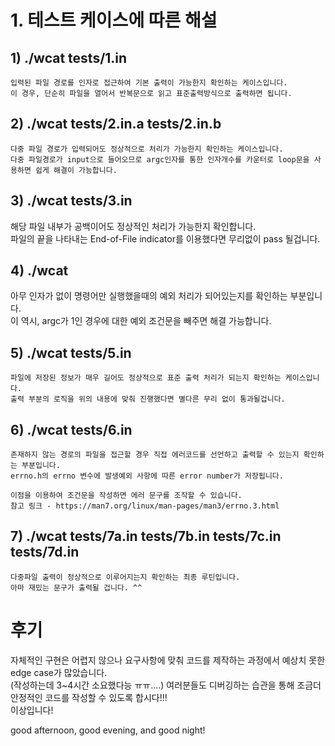 # 1. 테스트 케이스에 따른 해설
  
## 1) ./wcat tests/1.in  
```
입력된 파일 경로를 인자로 접근하여 기본 출력이 가능한지 확인하는 케이스입니다.   
이 경우, 단순히 파일을 열어서 반복문으로 읽고 표준출력방식으로 출력하면 됩니다.  
```
  
## 2) ./wcat tests/2.in.a tests/2.in.b  
```
다중 파일 경로가 입력되어도 정상적으로 처리가 가능한지 확인하는 케이스입니다.  
다중 파일경로가 input으로 들어오므로 argc인자를 통한 인자개수를 카운터로 loop문을 사용하면 쉽게 해결이 가능합니다.  
```
  
## 3) ./wcat tests/3.in  
해당 파일 내부가 공백이어도 정상적인 처리가 가능한지 확인합니다.  
파일의 끝을 나타내는 End-of-File indicator를 이용했다면 무리없이 pass 될겁니다.  
  
## 4) ./wcat  
아무 인자가 없이 명령어만 실행했을때의 예외 처리가 되어있는지를 확인하는 부분입니다.  
이 역시, argc가 1인 경우에 대한 예외 조건문을 빼주면 해결 가능합니다.  
  
## 5) ./wcat tests/5.in  
```
파일에 저장된 정보가 매우 길어도 정상적으로 표준 출력 처리가 되는지 확인하는 케이스입니다.  
출력 부분의 로직을 위의 내용에 맞춰 진행했다면 별다른 무리 없이 통과될겁니다.  
```
  
## 6) ./wcat tests/6.in  
```
존재하지 않는 경로의 파일을 접근할 경우 직접 에러코드를 선언하고 출력할 수 있는지 확인하는 부분입니다.  
errno.h의 errno 변수에 발생예외 사항에 따른 error number가 저장됩니다.  
  
이점을 이용하여 조건문을 작성하면 에러 문구를 조작할 수 있습니다.  
참고 링크 - https://man7.org/linux/man-pages/man3/errno.3.html  
```
  
## 7) ./wcat tests/7a.in tests/7b.in tests/7c.in tests/7d.in  
```
다중파일 출력이 정상적으로 이루어지는지 확인하는 최종 루틴입니다.  
아마 재밌는 문구가 출력될 겁니다. ^^  
```
  
# 후기  
자체적인 구현은 어렵지 않으나 요구사항에 맞춰 코드를 제작하는 과정에서 예상치 못한 edge case가 많았습니다.  
(작성하는데 3~4시간 소요했다능 ㅠㅠ....)
여러분들도 디버깅하는 습관을 통해 조금더 안정적인 코드를 작성할 수 있도록 합시다!!!  
이상입니다!  
  
good afternoon, good evening, and good night!
